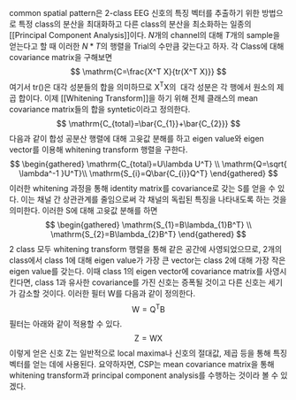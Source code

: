 common spatial pattern은 2-class EEG 신호의 특징 벡터를 추출하기 위한 방법으로 특정 class의 분산을 최대화하고 다른 class의 분산을 최소화하는 일종의 [[Principal Component Analysis]]이다. $N$개의 channel의 대해 $T$개의 sample을 얻는다고 할 때 이러한 $N*T$의 행렬을 Trial의 수만큼 갖는다고 하자. 각 Class에 대해 covariance matrix을 구해보면
$$
\mathrm{C=\frac{X^T X}{tr(X^T X)}}
$$
여기서 tr()은 대각 성분들의 합을 의미하므로 $\mathrm{X^T X}$의  대각 성분은 각 행에서 원소의 제곱 합이다. 이제 [[Whitening Transform]]을 하기 위해 전체 클래스의 mean covariance matrix들의 합을 syntetic이라고 정의한다.
$$
\mathrm{C_{total}=\bar{C_{1}}+\bar{C_{2}}}
$$
다음과 같이 합성 공분산 행렬에 대해 고윳값 분해를 하고 eigen value와 eigen vector를 이용해 whitening transform 행렬을 구한다.
$$
\begin{gathered}
\mathrm{C_{total}=U\lambda U^T} \\
\mathrm{Q=\sqrt{ \lambda^-1 }U^T}\\
\mathrm{S_{i}=Q\bar{C_{i}}Q^T}
\end{gathered}
$$
이러한 whitening 과정을 통해 identity matrix를 covariance로 갖는 S를 얻을 수 있다. 이는 채널 간 상관관계를 줄임으로써 각 채널의 독립된 특징을 나타내도록 하는 것을 의미한다. 이러한 S에 대해 고윳값 분해를 하면
$$
\begin{gathered}
\mathrm{S_{1}=B\lambda_{1}B^T} \\
\mathrm{S_{2}=B\lambda_{2}B^T}
\end{gathered}
$$
2 class 모두 whitening transform 행렬을 통해 같은 공간에 사영되었으므로, 2개의 class에서 class 1에 대해 eigen value가 가장 큰 vector는 class 2에 대해 가장 작은 eigen value를 갖는다. 이때 class 1의 eigen vector에 covariance matrix를 사영시킨다면, class 1과 유사한 covariance를 가진 신호는 증폭될 것이고 다른 신호는 세기가 감소할 것이다. 이러한 필터 W를 다음과 같이 정의한다.
$$
\mathrm{W=Q^T B}
$$
필터는 아래와 같이 적용할 수 있다.
$$
\mathrm{Z=WX}
$$
이렇게 얻은 신호 Z는 일반적으로 local maxima나 신호의 절대값, 제곱 등을 통해 특징 벡터를 얻는 데에 사용된다. 요약하자면, CSP는 mean covariance matrix을 통해 whitening transform과 principal component analysis를 수행하는 것이라 볼 수 있겠다.